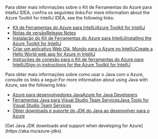<span data-ttu-id="ba50d-101">Para obter mais informações sobre o Kit de Ferramentas do Azure para IntelliJ IDEA, confira os seguintes links:</span><span class="sxs-lookup"><span data-stu-id="ba50d-101">For more information about the Azure Toolkit for IntelliJ IDEA, see the following links:</span></span> 

* [<span data-ttu-id="ba50d-102">Kit de Ferramentas do Azure para IntelliJ</span><span class="sxs-lookup"><span data-stu-id="ba50d-102">Azure Toolkit for IntelliJ</span></span>](../intellij/azure-toolkit-for-intellij.md) 
* [<span data-ttu-id="ba50d-103">Notas de versão</span><span class="sxs-lookup"><span data-stu-id="ba50d-103">Release Notes</span></span>](https://github.com/Microsoft/azure-tools-for-java/releases) 
* [<span data-ttu-id="ba50d-104">Instalação do Kit de Ferramentas do Azure para IntelliJ</span><span class="sxs-lookup"><span data-stu-id="ba50d-104">Installing the Azure Toolkit for IntelliJ</span></span>](../intellij/azure-toolkit-for-intellij-installation.md) 
* [<span data-ttu-id="ba50d-105">Criar um aplicativo Web Olá, Mundo para o Azure no IntelliJ</span><span class="sxs-lookup"><span data-stu-id="ba50d-105">Create a Hello World web app for Azure in IntelliJ</span></span>](../intellij/azure-toolkit-for-intellij-create-hello-world-web-app.md) 
* [<span data-ttu-id="ba50d-106">Instruções de conexão para o Kit de ferramentas do Azure para IntelliJ</span><span class="sxs-lookup"><span data-stu-id="ba50d-106">Sign-in instructions for the Azure Toolkit for IntelliJ</span></span>](../intellij/azure-toolkit-for-intellij-sign-in-instructions.md) 

<span data-ttu-id="ba50d-107">Para obter mais informações sobre como usar o Java com o Azure, consulte os links a seguir:</span><span class="sxs-lookup"><span data-stu-id="ba50d-107">For more information about using Java with Azure, see the following links:</span></span> 

* [<span data-ttu-id="ba50d-108">Azure para desenvolvedores Java</span><span class="sxs-lookup"><span data-stu-id="ba50d-108">Azure for Java Developers</span></span>](https://docs.microsoft.com/java/azure/) 
* [<span data-ttu-id="ba50d-109">Ferramentas Java para Visual Studio Team Services</span><span class="sxs-lookup"><span data-stu-id="ba50d-109">Java Tools for Visual Studio Team Services</span></span>](https://java.visualstudio.com/) 
* <span data-ttu-id="ba50d-110">[Obter downloads e suporte do JDK do Java ao desenvolver para o Azure](https://aka.ms/azure-jdks)
<!-- TODO: Add URLs for Java in VSCode here --></span><span class="sxs-lookup"><span data-stu-id="ba50d-110">[Get Java JDK downloads and support when developing for Azure](https://aka.ms/azure-jdks)
<!-- TODO: Add URLs for Java in VSCode here --></span></span> 
